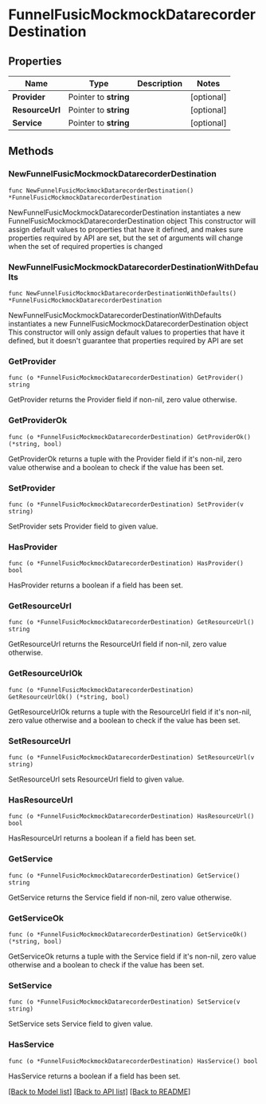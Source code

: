 # FunnelFusicMockmockDatarecorderDestination

## Properties

Name | Type | Description | Notes
------------ | ------------- | ------------- | -------------
**Provider** | Pointer to **string** |  | [optional] 
**ResourceUrl** | Pointer to **string** |  | [optional] 
**Service** | Pointer to **string** |  | [optional] 

## Methods

### NewFunnelFusicMockmockDatarecorderDestination

`func NewFunnelFusicMockmockDatarecorderDestination() *FunnelFusicMockmockDatarecorderDestination`

NewFunnelFusicMockmockDatarecorderDestination instantiates a new FunnelFusicMockmockDatarecorderDestination object
This constructor will assign default values to properties that have it defined,
and makes sure properties required by API are set, but the set of arguments
will change when the set of required properties is changed

### NewFunnelFusicMockmockDatarecorderDestinationWithDefaults

`func NewFunnelFusicMockmockDatarecorderDestinationWithDefaults() *FunnelFusicMockmockDatarecorderDestination`

NewFunnelFusicMockmockDatarecorderDestinationWithDefaults instantiates a new FunnelFusicMockmockDatarecorderDestination object
This constructor will only assign default values to properties that have it defined,
but it doesn't guarantee that properties required by API are set

### GetProvider

`func (o *FunnelFusicMockmockDatarecorderDestination) GetProvider() string`

GetProvider returns the Provider field if non-nil, zero value otherwise.

### GetProviderOk

`func (o *FunnelFusicMockmockDatarecorderDestination) GetProviderOk() (*string, bool)`

GetProviderOk returns a tuple with the Provider field if it's non-nil, zero value otherwise
and a boolean to check if the value has been set.

### SetProvider

`func (o *FunnelFusicMockmockDatarecorderDestination) SetProvider(v string)`

SetProvider sets Provider field to given value.

### HasProvider

`func (o *FunnelFusicMockmockDatarecorderDestination) HasProvider() bool`

HasProvider returns a boolean if a field has been set.

### GetResourceUrl

`func (o *FunnelFusicMockmockDatarecorderDestination) GetResourceUrl() string`

GetResourceUrl returns the ResourceUrl field if non-nil, zero value otherwise.

### GetResourceUrlOk

`func (o *FunnelFusicMockmockDatarecorderDestination) GetResourceUrlOk() (*string, bool)`

GetResourceUrlOk returns a tuple with the ResourceUrl field if it's non-nil, zero value otherwise
and a boolean to check if the value has been set.

### SetResourceUrl

`func (o *FunnelFusicMockmockDatarecorderDestination) SetResourceUrl(v string)`

SetResourceUrl sets ResourceUrl field to given value.

### HasResourceUrl

`func (o *FunnelFusicMockmockDatarecorderDestination) HasResourceUrl() bool`

HasResourceUrl returns a boolean if a field has been set.

### GetService

`func (o *FunnelFusicMockmockDatarecorderDestination) GetService() string`

GetService returns the Service field if non-nil, zero value otherwise.

### GetServiceOk

`func (o *FunnelFusicMockmockDatarecorderDestination) GetServiceOk() (*string, bool)`

GetServiceOk returns a tuple with the Service field if it's non-nil, zero value otherwise
and a boolean to check if the value has been set.

### SetService

`func (o *FunnelFusicMockmockDatarecorderDestination) SetService(v string)`

SetService sets Service field to given value.

### HasService

`func (o *FunnelFusicMockmockDatarecorderDestination) HasService() bool`

HasService returns a boolean if a field has been set.


[[Back to Model list]](../README.md#documentation-for-models) [[Back to API list]](../README.md#documentation-for-api-endpoints) [[Back to README]](../README.md)


